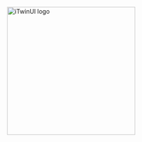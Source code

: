 <p>
    <img
      src='https://itwinplatformcdn.azureedge.net/iTwinUI/iTwinUI-new-logo.png'
      alt='iTwinUI logo'
      height="300"
    />
</p>


